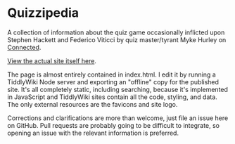 # Quizzipedia

A collection of information about the quiz game occasionally inflicted upon Stephen Hackett and Federico Viticci by quiz master/tyrant Myke Hurley on [Connected](https://relay.fm/connected/).

[View the actual site itself here](https://quizzies.net/). 

The page is almost entirely contained in index.html. I edit it by running a 
TiddlyWiki Node server and exporting an "offline" copy for the published site.
It's all completely static, including searching, because it's implemented in
JavaScript and TiddlyWiki sites contain all the code, styling, and data.
The only external resources are the favicons and site logo.

Corrections and clarifications are more than welcome, just file an issue here
on GitHub. Pull requests are probably going to be difficult to integrate, so
opening an issue with the relevant information is preferred.
